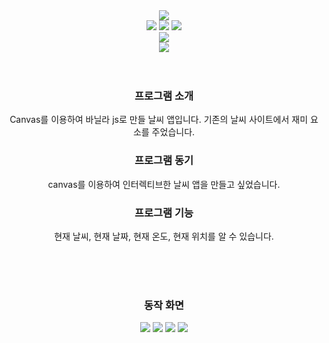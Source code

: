 <div align="center">
  <img src="https://capsule-render.vercel.app/api?type=waving&color=auto&height=200&section=header&text=Weather&fontSize=90" />
</div>


<div align="center">
  <img src="https://img.shields.io/badge/HTML5-E34F26?style=flat&logo=HTML5&logoColor=white" />
	<img src="https://img.shields.io/badge/CSS3-1572B6?style=flat&logo=CSS3&logoColor=white" />
  <img src="https://img.shields.io/badge/JavaScript-F7DF1E?style=flat&logo=JavaScript&logoColor=white" />
  <br>
  <img src="https://img.shields.io/badge/Visual Studio Code-007ACC?style=flat&logo=VisualStudioCode&logoColor=white" />
  <br>
  <img src="https://img.shields.io/badge/Netlify-00C7B7?style=flat&logo=Netlify&logoColor=white" />
	<br><br><br>
</div>
<div align="center">
  <h3>프로그램 소개</h3>
  
 Canvas를 이용하여 바닐라 js로 만들 날씨 앱입니다. 기존의 날씨 사이트에서 재미 요소를 주었습니다.
  <br>
  
  <h3>프로그램 동기</h3>
  
  canvas를 이용하여 인터렉티브한 날씨 앱을 만들고 싶었습니다.
  <br>
  
  <h3>프로그램 기능</h3>
  현재 날씨, 현재 날짜, 현재 온도, 현재 위치를 알 수 있습니다.

<br><br><br>
</div>


<div align="center">
  <h3>동작 화면</h3>
  <img src="https://user-images.githubusercontent.com/109647831/227556036-925624cd-1261-4d1f-9f57-af377cad4990.gif" />
  <img src="https://user-images.githubusercontent.com/109647831/227556272-345aeb25-995a-4d0c-b1e0-34f293c45b96.gif" />
  <img src="https://user-images.githubusercontent.com/109647831/227557022-640698ae-eae8-4a53-8e92-15e8e0634b78.gif" />
  <img src="https://user-images.githubusercontent.com/109647831/227558194-d7346f12-15dd-4c97-bd41-2c7ad927aae9.gif" />

</div>



